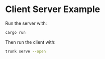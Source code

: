 # Client Server Example

Run the server with:

```bash
cargo run
```

Then run the client with:

```bash
trunk serve --open
```

